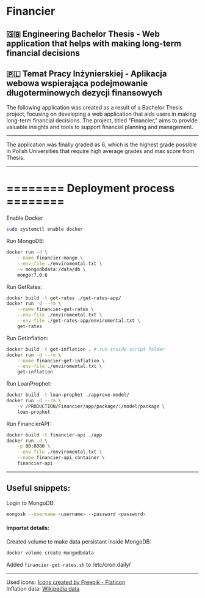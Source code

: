 # Financier
## 🇬🇧 Engineering Bachelor Thesis - Web application that helps with making long-term financial decisions
## 🇵🇱 Temat Pracy Inżynierskiej - Aplikacja webowa wspierająca podejmowanie długoterminowych dezycji finansowych

The following application was created as a result of a Bachelor Thesis project, focusing on developing a web application that aids users in making long-term financial decisions. The project, titled "Financier," aims to provide valuable insights and tools to support financial planning and management.  
___
The application was finally graded as 6, which is the highest grade possible in Polish Universities that require high average grades and max score from Thesis.
___
# ======== Deployment process ========
Enable Docker
```bash
sudo systemctl enable docker
```
Run MongoDB:
```bash
docker run -d \
	--name financier-mongo \
	--env-file ./enviromental.txt \
	-v mongodbdata:/data/db \
	mongo:7.0.6
```
Run GetRates:
```bash
docker build -t get-rates ./get-rates-app/
docker run -d --rm \
	--name financier-get-rates \
	--env-file ./enviromental.txt \
	--env-file ./get-rates-app/enviromental.txt \
	get-rates
```
Run GetInflation:
```bash
docker build -t get-inflation . # run inside script folder
docker run -d --rm \
	--name financier-get-inflation \
	--env-file ./enviromental.txt \
	get-inflation
```
Run LoanProphet:
```bash
docker build -t loan-prophet ./approve-model/
docker run -d --rm \
	-v /PRODUCTION/Financier/app/package/:/model/package \
	loan-prophet
```
Run FinancierAPI:
```bash
docker build -t financier-api ./app
docker run -d \
	-p 80:8080 \
	--env-file ./enviromental.txt \
	--name financier-api_container \
	financier-api
```
___
## Useful snippets:
Login to MongoDB:
```bash
mongosh --username <username> --password <password>
```

#### Importat details:
Created volume to make data persistant inside MongoDB:
```bash
docker volume create mongodbdata
```
Added `financier-get-rates.sh` to /etc/cron.daily/

___  
Used icons:
<a href="https://www.flaticon.com/" title="currency icons">Icons created by Freepik - Flaticon</a>  
Inflation data:
<a href="https://en.wikipedia.org/wiki/ISO_4217">Wikipedia data</a>